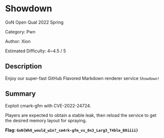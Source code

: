 # Showdown

GoN Open Qual 2022 Spring

Category: Pwn

Author: Xion

Estimated Difficulty: 4~4.5 / 5


## Description

Enjoy our super-fast GitHub Flavored Markdown renderer service `Showdown!`


## Summary

Exploit cmark-gfm with CVE-2022-24724.

Players are expected to obtain a stable leak, then reload the service to get the desired memory layout for spraying.

**Flag: `GoN{Wh0_would_w1n?_cm4rk-gfm_vs_0n3_Larg3_T4ble_B0iiii}`**
